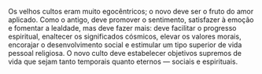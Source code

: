 ﻿Os velhos cultos eram muito egocêntricos; o novo deve ser o fruto do amor aplicado. Como o antigo, deve promover o sentimento, satisfazer à emoção e fomentar a lealdade, mas deve fazer mais: deve facilitar o progresso espiritual, enaltecer os significados cósmicos, elevar os valores morais, encorajar o desenvolvimento social e estimular um tipo superior de vida pessoal religiosa. O novo culto deve estabelecer objetivos supremos de vida que sejam tanto temporais quanto eternos — sociais e espirituais.